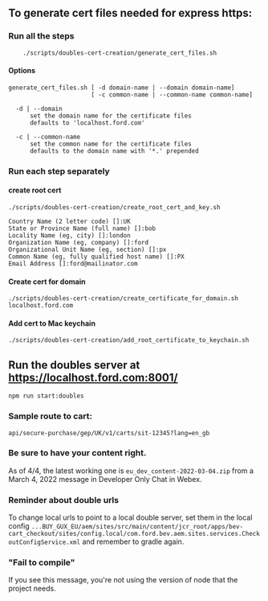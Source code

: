 ## To generate cert files needed for express https:

### Run all the steps

```shell
    ./scripts/doubles-cert-creation/generate_cert_files.sh
```

#### Options

```
generate_cert_files.sh [ -d domain-name | --domain domain-name]
                       [ -c common-name | --common-name common-name]

  -d | --domain
      set the domain name for the certificate files
      defaults to 'localhost.ford.com'

  -c | --common-name
      set the common name for the certificate files
      defaults to the domain name with '*.' prepended
```

### Run each step separately

#### create root cert

`./scripts/doubles-cert-creation/create_root_cert_and_key.sh`

```
Country Name (2 letter code) []:UK
State or Province Name (full name) []:bob
Locality Name (eg, city) []:london
Organization Name (eg, company) []:ford
Organizational Unit Name (eg, section) []:px
Common Name (eg, fully qualified host name) []:PX
Email Address []:ford@mailinator.com
```

#### Create cert for domain

`./scripts/doubles-cert-creation/create_certificate_for_domain.sh localhost.ford.com`

#### Add cert to Mac keychain

`./scripts/doubles-cert-creation/add_root_certificate_to_keychain.sh`


## Run the doubles server at https://localhost.ford.com:8001/

`npm run start:doubles`

### Sample route to cart:
`api/secure-purchase/gep/UK/v1/carts/sit-12345?lang=en_gb`

### Be sure to have your content right.
As of 4/4, the latest working one is
`eu_dev_content-2022-03-04.zip`
from a March 4, 2022 message in Developer Only Chat in Webex.

### Reminder about double urls
To change local urls to point to a local double server, set them in the local config
`...BUY_GUX_EU/aem/sites/src/main/content/jcr_root/apps/bev-cart_checkout/sites/config.local/com.ford.bev.aem.sites.services.CheckoutConfigService.xml`
and remember to gradle again.


### "Fail to compile"
If you see this message, you're not using the version of node that the project needs.